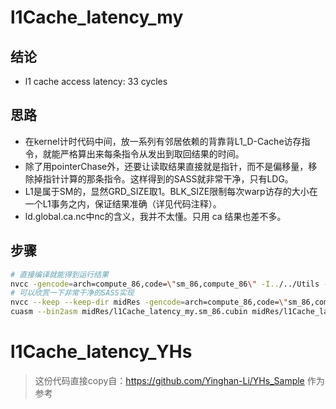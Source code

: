 # l1Cache_latency_my
## 结论
- l1 cache access latency: 33 cycles
## 思路
- 在kernel计时代码中间，放一系列有邻居依赖的背靠背L1_D-Cache访存指令，就能严格算出来每条指令从发出到取回结果的时间。
- 除了用pointerChase外，还要让读取结果直接就是指针，而不是偏移量，移除掉指针计算的那条指令。这样得到的SASS就非常干净，只有LDG。
- L1是属于SM的，显然GRD_SIZE取1。BLK_SIZE限制每次warp访存的大小在一个L1事务之内，保证结果准确（详见代码注释）。
- ld.global.ca.nc中nc的含义，我并不太懂。只用 ca 结果也差不多。
## 步骤
~~~bash
# 直接编译就能得到运行结果
nvcc -gencode=arch=compute_86,code=\"sm_86,compute_86\" -I../../Utils -L /usr/local/cuda/lib64 -l cuda -o res/l1Cache_latency_my l1Cache_latency_my.cu
# 可以欣赏一下非常干净的SASS实现
nvcc --keep --keep-dir midRes -gencode=arch=compute_86,code=\"sm_86,compute_86\" -I../../Utils -L /usr/local/cuda/lib64 -l cuda -o res/l1Cache_latency_my l1Cache_latency_my.cu
cuasm --bin2asm midRes/l1Cache_latency_my.sm_86.cubin midRes/l1Cache_latency_my.sm_86.cuasm
~~~



# l1Cache_latency_YHs
> 这份代码直接copy自：https://github.com/Yinghan-Li/YHs_Sample 作为参考